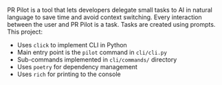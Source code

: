 PR Pilot is a tool that lets developers delegate small tasks to AI in natural language to save time and avoid context switching.
Every interaction between the user and PR Pilot is a task. Tasks are created using prompts.
This project:
- Uses `click` to implement CLI in Python
- Main entry point is the `pilot` command in `cli/cli.py`
- Sub-commands implemented in `cli/commands/` directory
- Uses `poetry` for dependency management
- Uses `rich` for printing to the console